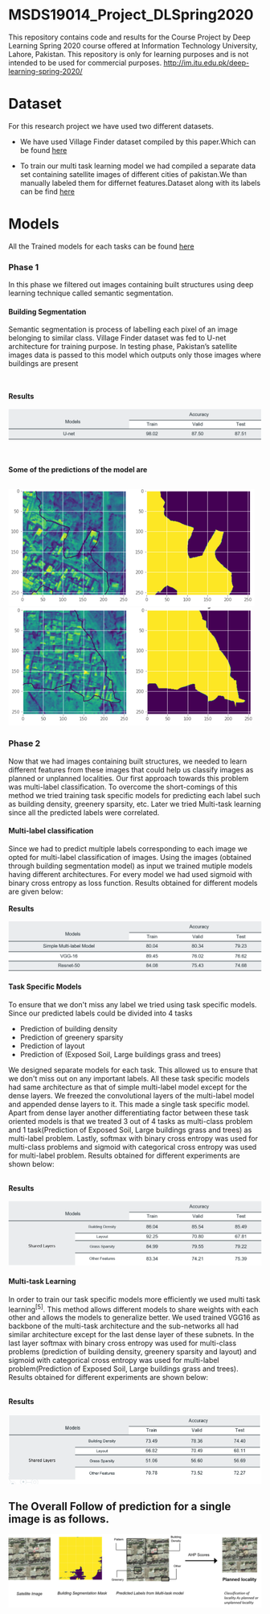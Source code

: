 # MSDS19014_Project_DLSpring2020
This repository contains code and results for the Course Project by Deep Learning Spring 2020 course offered at Information Technology University, Lahore, Pakistan. This repository is only for learning purposes and is not intended to be used for commercial purposes.
http://im.itu.edu.pk/deep-learning-spring-2020/

# Dataset
For this research project we have used two different datasets.
- We have used Village Finder dataset compiled by this paper.Which can be found [here](https://drive.google.com/drive/folders/1REaNUpaD6Dm64v1FEDop20LgJtXvorXz?usp=sharing)

- To train our multi task learning model we had compiled a separate data set containing satellite images of different cities of pakistan.We than manually labeled them for differnet features.Dataset along with its labels can be find [here](https://drive.google.com/drive/folders/1krdvIv_RydPIDkCCNyJoFycnCDAidp-K?usp=sharing)

# Models
All the Trained models for each tasks can be found [here](https://drive.google.com/file/d/1--uh8mXfwMKAH2pL24_yw6RMAC8h-fmu/view?usp=sharing)

### Phase 1
In this phase we filtered out images containing built structures using deep learning technique called semantic segmentation.

#### Building Segmentation
Semantic segmentation is process of labelling each pixel of an image belonging to similar class. Village Finder dataset was fed to U-net architecture for training purpose. In testing phase, Pakistan’s satellite images data is passed to this model which outputs only those images where buildings are present

<br><br>**Results**<br><br>
![](images/Results_phase1.png)

<br><br>**Some of the predictions of the model are**<br><br>

![](images/Unet_Results1.png)
![](images/Unet_Results22.png)


### Phase 2
Now that we had images containing built structures, we needed to learn different features from these images that could help us classify images as planned or unplanned localities. Our first approach towards this problem was multi-label classification. To overcome the short-comings of this method we tried training task specific models for predicting each label such as building density, greenery sparsity, etc. Later we tried Multi-task learning since all the predicted labels were correlated.

#### Multi-label classification
Since we had to predict multiple labels corresponding to each image we opted for multi-label classification of images. Using the images (obtained through building segmentation model) as input we trained mutiple models having different architectures. For every model we had used sigmoid with binary cross entropy as loss function. Results obtained for different models are given below:<br><br>
**Results**<br><br>
![](images/Results_experiment1.png)

#### Task Specific Models
To ensure that we don't miss any label we tried using task specific models. Since our predicted labels could be divided into 4 tasks
- Prediction of building density
- Prediction of greenery sparsity
- Prediction of layout
- Prediction of (Exposed Soil, Large buildings grass and trees)<br>

We designed separate models for each task. This allowed us to ensure that we don't miss out on any important labels. All these task specific models had same architecture as that of simple multi-label model except for the dense layers. We freezed the convolutional layers of the multi-label model and appended dense layers to it. This made a single task specific model. Apart from dense layer another differentiating factor between these task oriented models is that we treated 3 out of 4 tasks as multi-class problem and 1 task(Prediction of Exposed Soil, Large buildings grass and trees) as multi-label problem. Lastly, softmax with binary cross entropy was used for multi-class problems and sigmoid with categorical cross entropy was used for multi-label problem. Results obtained for different experiments are shown below:<br><br>

**Results**<br><br>
![](images/Results_experiment2.png)


#### Multi-task Learning
In order to train our task specific models more efficiently we used multi task learning<sup>[5]</sup>. This method allows different models to share weights with each other and allows the models to generalize better. We used trained VGG16 as backbone of the multi-task architecture and the sub-networks all had similar architecture except for the last dense layer of these subnets. In the last layer softmax with binary cross entropy was used for multi-class problems (prediction of building density, greenery sparsity and layout)  and sigmoid with categorical cross entropy was used for multi-label problem(Prediction of Exposed Soil, Large buildings grass and trees). Results obtained for different experiments are shown below:<br><br>

**Results**<br><br>
![](images/Results_experiment3.png)


## The Overall Follow of prediction for a single image is as follows.
![](images/Result.png)


